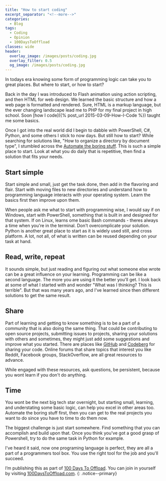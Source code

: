 ```yaml
---
title: "How to start coding"
excerpt_separator: "<!--more-->"
categories:
  - Blog
tags:
  - Coding
  - Opinion
  - 100DaysToOffload
classes: wide
header:
  overlay_image: /images/posts/coding.jpg
  overlay_filter: 0.5 
  og_image: /images/posts/coding.jpg
---
```


In todays era knowing some form of programming logic can take you to great places. But where to start, or how to start? 

<!--more-->

Back in the day I was introduced to Flash animation using action scripting, and then HTML for web design. We learned the basic structure and how a web page is formatted and rendered. Sure, HTML is a markup language, but the ever changing landscape lead me to PHP for my final project in high school. Soon [how I code]({% post_url 2015-03-09-How-I-Code %}) taught me some basics. 

Once I got into the real world did I begin to dabble with PowerShell, C#, Python, and some others I stick to now days. But still how to start? While searching for solutions like, "How to organize a directory by document type", I stumbled across the [Automate the boring stuff](https://automatetheboringstuff.com/). This is such a simple place to start. Look at what you do daily that is repetitive, then find a solution that fits your needs. 

## Start simple

Start simple and small, just get the task done, then add in the flavoring and flair. Start with moving files to new directories and understand how to programming language interacts with your operating system. Learn the basics first then improve upon them. 

When people ask me what to start with programming wise, I would say if on Windows, start with PowerShell, something that is built in and designed for that system. If on Linux, learns ome basic Bash commands - theres always a time when you're in the terminal. Don't overcomplicate your solution. Python is another great place to start as it is widely used still, and cross platform. A lot, not all, of what is written can be reused depending on your task at hand. 

## Read, write, repeat

It sounds simple, but just reading and figuring out what someone else wrote can be a great influence on your learning. Programming can be like a second language. The more you are using it the better you'll get. I look back at some of what I started with and wonder "What was I thinking? This is terrible". But that was many years ago, and I've learned since then different solutions to get the same result. 

## Share

Part of learning and getting to know something is to be a part of a community that is also doing the same thing. That could be contributing to open source projects, submitting issues to projects, sharing your solutions with others and sometimes, they might just add some suggestions and improve what you started. There are places like [GitHub](https://github.com) and [Codeberg](https://codeberg.org) for sharing your code. Online forums that share topics that interest you like Reddit, Facebook groups, StackOverflow, are all great resources to advance. 

While engaged with these resources, ask questions, be persistent, because you wont learn if you don't do anything. 

## Time

You wont be the next big tech star overnight, but starting small, learning, and understating some basic logic, can help you excel in other areas too. Automate the boring stuff first, then you can get to the real projects you want to do since you have to time to do them now. 

The biggest challenge is just start somewhere. Find something that you can accomplish and build upon that. Once you think you've got a good grasp of Powershell, try to do the same task in Python for example. 

I've heard it said, now one programing language is perfect, they are all a part of a programmers tool box. You use the right tool for the job and you'll succeed. 

I’m publishing this as part of [100 Days To Offload](/100DaysToOffload/). You can join in yourself by visiting [100DaysToOffload.com](https://100DaysToOffload.com).
{: .notice--primary}